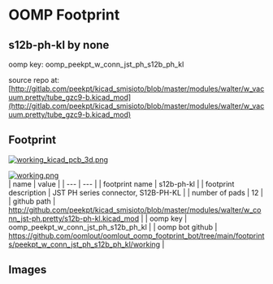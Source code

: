 # OOMP Footprint  
## s12b-ph-kl  by none  
  
oomp key: oomp_peekpt_w_conn_jst_ph_s12b_ph_kl  
  
source repo at: [http://gitlab.com/peekpt/kicad_smisioto/blob/master/modules/walter/w_vacuum.pretty/tube_gzc9-b.kicad_mod](http://gitlab.com/peekpt/kicad_smisioto/blob/master/modules/walter/w_vacuum.pretty/tube_gzc9-b.kicad_mod)  
## Footprint  
  
[![working_kicad_pcb_3d.png](working_kicad_pcb_3d_600.png)](working_kicad_pcb_3d.png)  
  
[![working.png](working_600.png)](working.png)  
| name | value | 
| --- | --- | 
| footprint name | s12b-ph-kl | 
| footprint description | JST PH series connector, S12B-PH-KL | 
| number of pads | 12 | 
| github path | http://github.com/peekpt/kicad_smisioto/blob/master/modules/walter/w_conn_jst-ph.pretty/s12b-ph-kl.kicad_mod | 
| oomp key | oomp_peekpt_w_conn_jst_ph_s12b_ph_kl | 
| oomp bot github | https://github.com/oomlout/oomlout_oomp_footprint_bot/tree/main/footprints/peekpt_w_conn_jst_ph_s12b_ph_kl/working | 
## Images  
